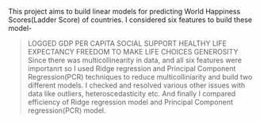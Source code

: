 This project aims to build linear models for predicting World Happiness Scores(Ladder Score) of countries. 
I considered six features to build these model-
  > LOGGED GDP PER CAPITA
  > SOCIAL SUPPORT
  > HEALTHY LIFE EXPECTANCY
  > FREEDOM TO MAKE LIFE CHOICES
  > GENEROSITY
Since there was multicollinearity in data, and all six features were importanrt so I used Ridge regression and Principal Component Regression(PCR) techniques to reduce multicolliniarity and build two different models.
I checked and resolved various other issues with data like outliers, heteroscedasticity etc.
And finally I compared efficiency of Ridge regression model and Principal Component regression(PCR) model.
